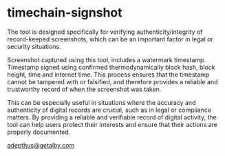 # timechain-signshot

The tool is designed specifically for verifying authenticity/integrity of record-keeped screenshots, which can be an important factor in legal or security situations. 

Screenshot captured using this tool, includes a watermark timestamp. Timestamp signed using confirmed thermodynamically block hash, block height, time and internet time. This process ensures that the timestamp cannot be tampered with or falsified, and therefore provides a reliable and trustworthy record of when the screenshot was taken. 

This can be especially useful in situations where the accuracy and authenticity of digital records are crucial, such as in legal or compliance matters. By providing a reliable and verifiable record of digital activity, the tool can help users protect their interests and ensure that their actions are properly documented.

adepthus@getalby.com
